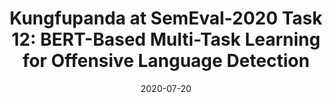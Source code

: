 ---
title: "Kungfupanda at SemEval-2020 Task 12: BERT-Based Multi-Task Learning for Offensive Language Detection"
collection: publications
permalink: /publication/2020-07-20-paper-semeval
excerpt: ''
date: 2020-07-20
venue: 'Proceedings of the Fourteenth Workshop on Semantic Evaluation (SEMEVAL 2020)'
authors: 'Wenliang Dai, Tiezheng Yu, Zihan Liu, Pascale Fung'
code: 'https://github.com/wenliangdai/multi-task-offensive-language-detection'
paper: 'https://www.aclweb.org/anthology/2020.semeval-1.272/'
image: 'semeval2020.png'
show_year: false
---